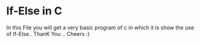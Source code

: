 # If-Else in C
In this File you will get a very basic program of c in which it is show the use of If-Else..
ThanK You ..
Cheers :)
